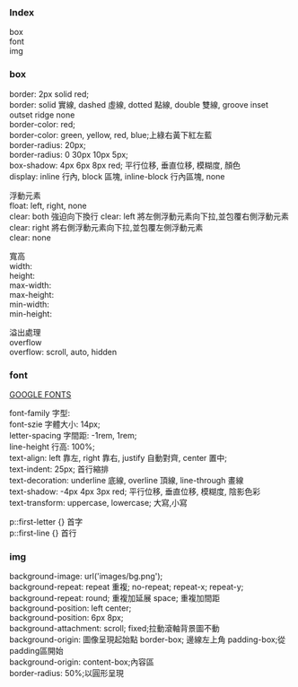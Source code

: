 

### Index   
box   
font    
img   

### box   

border: 2px solid red;    
border: solid 實線, dashed 虛線, dotted 點線, double 雙線, groove inset outset ridge none   
border-color: red;    
border-color: green, yellow, red, blue;上綠右黃下紅左藍   
border-radius: 20px;    
border-radius: 0 30px 10px 5px;   
box-shadow: 4px 6px 8px red; 平行位移, 垂直位移, 模糊度, 顏色    
display: inline 行內, block 區塊, inline-block 行內區塊, none     

浮動元素    
float: left, right, none    
clear: both 強迫向下換行
clear: left 將左側浮動元素向下拉,並包覆右側浮動元素    
clear: right 將右側浮動元素向下拉,並包覆左側浮動元素   
clear: none   

寬高    
width:    
height:   
max-width:    
max-height:   
min-width:    
min-height:    

溢出處理    
overflow    
overflow: scroll, auto, hidden      


### font    

[GOOGLE FONTS](https://www.google.com/fonts)    

font-family 字型:      
font-szie 字體大小: 14px;      
letter-spacing 字間距: -1rem, 1rem;    
line-height 行高: 100%;     
text-align: left 靠左, right 靠右, justify 自動對齊, center 置中;      
text-indent: 25px; 首行縮排   
text-decoration: underline 底線, overline 頂線, line-through 畫線    
text-shadow: -4px 4px 3px red; 平行位移, 垂直位移, 模糊度, 陰影色彩     
text-transform: uppercase, lowercase; 大寫,小寫 

p::first-letter {} 首字    
p::first-line {} 首行   


### img   

background-image: url('images/bg.png');   
background-repeat: repeat 重複; no-repeat; repeat-x; repeat-y;      
background-repeat: round; 重複加延展 space; 重複加間距    
background-position: left center;   
background-position: 6px 8px;   
background-attachment: scroll; fixed;拉動滾軸背景圖不動    
background-origin: 圖像呈現起始點 border-box; 邊線左上角 padding-box;從padding區開始    
background-origin: content-box;內容區    
border-radius: 50%;以圓形呈現    











